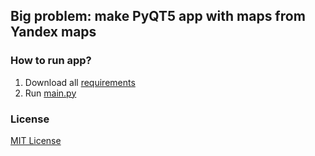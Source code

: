 ## Big problem: make PyQT5 app with maps from Yandex maps

### How to run app?

1. Download all [requirements](https://github.com/SUPERustam/PyQT5Map/blob/master/data/requirements.txt)
2. Run [main.py](https://github.com/SUPERustam/PyQT5Map/blob/master/main.py)

### License

[MIT License](https://github.com/SUPERustam/PyQT5Map/blob/master/LICENSE)

